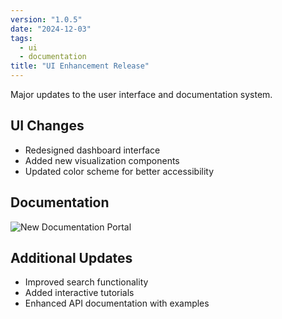 ```yaml
---
version: "1.0.5"
date: "2024-12-03"
tags:
  - ui
  - documentation
title: "UI Enhancement Release"
---
```


Major updates to the user interface and documentation system.

## UI Changes
- Redesigned dashboard interface
- Added new visualization components
- Updated color scheme for better accessibility

## Documentation
![New Documentation Portal](https://cloud-11afp1k4r-hack-club-bot.vercel.app/0image.png)

## Additional Updates
- Improved search functionality
- Added interactive tutorials
- Enhanced API documentation with examples